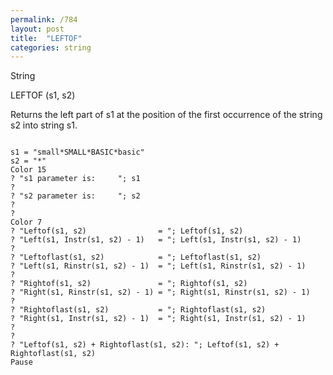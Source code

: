 ```yaml
---
permalink: /784
layout: post
title:  "LEFTOF"
categories: string
---
```

String

LEFTOF (s1, s2)

Returns the left part of s1 at the position of the first occurrence of the string s2 into string s1.

```

s1 = "small*SMALL*BASIC*basic"
s2 = "*"
Color 15
? "s1 parameter is:     "; s1
?
? "s2 parameter is:     "; s2
?
?
Color 7
? "Leftof(s1, s2)                = "; Leftof(s1, s2)
? "Left(s1, Instr(s1, s2) - 1)   = "; Left(s1, Instr(s1, s2) - 1)
?
? "Leftoflast(s1, s2)            = "; Leftoflast(s1, s2)
? "Left(s1, Rinstr(s1, s2) - 1)  = "; Left(s1, Rinstr(s1, s2) - 1)
?
? "Rightof(s1, s2)               = "; Rightof(s1, s2)
? "Right(s1, Rinstr(s1, s2) - 1) = "; Right(s1, Rinstr(s1, s2) - 1)
?
? "Rightoflast(s1, s2)           = "; Rightoflast(s1, s2)
? "Right(s1, Instr(s1, s2) - 1)  = "; Right(s1, Instr(s1, s2) - 1)
?
?
? "Leftof(s1, s2) + Rightoflast(s1, s2): "; Leftof(s1, s2) + Rightoflast(s1, s2)
Pause

```

